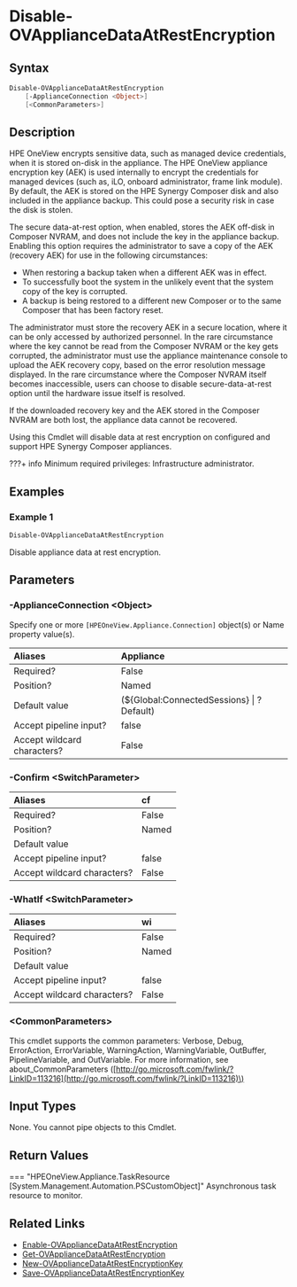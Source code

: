 ﻿---
description: Turn off HPE Synergy Composer data at rest encryption.
---

# Disable-OVApplianceDataAtRestEncryption

## Syntax

```powershell
Disable-OVApplianceDataAtRestEncryption
    [-ApplianceConnection <Object>]
    [<CommonParameters>]
```

## Description

HPE OneView encrypts sensitive data, such as managed device credentials, when it is stored on-disk in the appliance. The HPE OneView appliance encryption key (AEK) is used internally to encrypt the credentials for managed devices (such
as, iLO, onboard administrator, frame link module). By default, the AEK is stored on the HPE Synergy Composer disk and also included in the appliance backup. This could pose a security risk in case the disk is stolen.

The secure data-at-rest option, when enabled, stores the AEK off-disk in Composer NVRAM, and does not include the key
in the appliance backup. Enabling this option requires the administrator to save a copy of the AEK (recovery AEK) for
use in the following circumstances:

* When restoring a backup taken when a different AEK was in effect.
* To successfully boot the system in the unlikely event that the system copy of the key is corrupted.
* A backup is being restored to a different new Composer or to the same Composer that has been factory reset.

The administrator must store the recovery AEK in a secure location, where it can be only accessed by authorized personnel. In the rare circumstance where the key cannot be read from the Composer NVRAM or the key gets corrupted, the administrator must use the appliance maintenance console to upload the AEK recovery copy, based on the error resolution message displayed. In the rare circumstance where the Composer NVRAM itself becomes inaccessible, users can choose to disable secure-data-at-rest option until the hardware issue itself is resolved.

If the downloaded recovery key and the AEK stored in the Composer NVRAM are both lost, the appliance data cannot be recovered.

Using this Cmdlet will disable data at rest encryption on configured and support HPE Synergy Composer appliances.

???+ info
    Minimum required privileges: Infrastructure administrator.

## Examples

###  Example 1 

```powershell
Disable-OVApplianceDataAtRestEncryption
```

Disable appliance data at rest encryption.

## Parameters

### -ApplianceConnection &lt;Object&gt;

Specify one or more `[HPEOneView.Appliance.Connection]` object(s) or Name property value(s).

| Aliases | Appliance |
| :--- | :--- |
| Required? | False |
| Position? | Named |
| Default value | (${Global:ConnectedSessions} &vert; ? Default) |
| Accept pipeline input? | false |
| Accept wildcard characters? | False |

### -Confirm &lt;SwitchParameter&gt;



| Aliases | cf |
| :--- | :--- |
| Required? | False |
| Position? | Named |
| Default value |  |
| Accept pipeline input? | false |
| Accept wildcard characters? | False |

### -WhatIf &lt;SwitchParameter&gt;



| Aliases | wi |
| :--- | :--- |
| Required? | False |
| Position? | Named |
| Default value |  |
| Accept pipeline input? | false |
| Accept wildcard characters? | False |

### &lt;CommonParameters&gt;

This cmdlet supports the common parameters: Verbose, Debug, ErrorAction, ErrorVariable, WarningAction, WarningVariable, OutBuffer, PipelineVariable, and OutVariable. For more information, see about\_CommonParameters \([http://go.microsoft.com/fwlink/?LinkID=113216](http://go.microsoft.com/fwlink/?LinkID=113216)\)

## Input Types

None.  You cannot pipe objects to this Cmdlet.


## Return Values

=== "HPEOneView.Appliance.TaskResource [System.Management.Automation.PSCustomObject]"
    Asynchronous task resource to monitor.
    

## Related Links

* [Enable-OVApplianceDataAtRestEncryption](enable-ovappliancedataatrestencryption.md)
* [Get-OVApplianceDataAtRestEncryption](get-ovappliancedataatrestencryption.md)
* [New-OVApplianceDataAtRestEncryptionKey](new-ovappliancedataatrestencryptionkey.md)
* [Save-OVApplianceDataAtRestEncryptionKey](save-ovappliancedataatrestencryptionkey.md)
